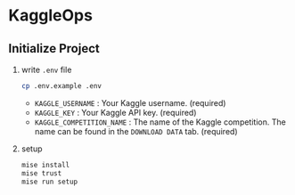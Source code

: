 # KaggleOps

## Initialize Project

1. write `.env` file

   ```bash
   cp .env.example .env
   ```

   - `KAGGLE_USERNAME` : Your Kaggle username. (required)
   - `KAGGLE_KEY` : Your Kaggle API key. (required)
   - `KAGGLE_COMPETITION_NAME` : The name of the Kaggle competition. The name can be found in the `DOWNLOAD DATA` tab. (required)

2. setup

   ```bash
   mise install
   mise trust
   mise run setup
   ```
